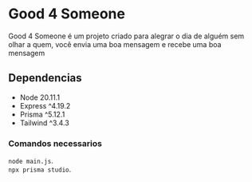 # Good 4 Someone

Good 4 Someone é um projeto criado para alegrar o dia de alguém sem olhar a quem, você envia uma boa mensagem e recebe uma boa mensagem 

## Dependencias
 * Node 20.11.1
 * Express ^4.19.2
 * Prisma ^5.12.1
 * Tailwind ^3.4.3


### Comandos necessarios
`node main.js`.   
`npx prisma studio`.

